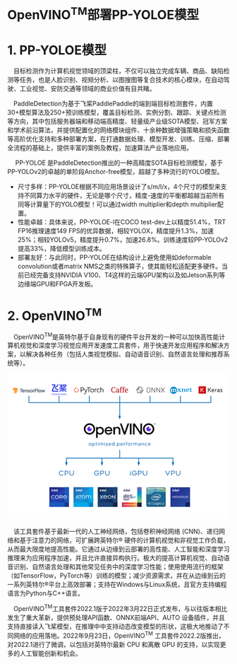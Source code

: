 # OpenVINO<sup>TM</sup>部署PP-YOLOE模型

# 1. PP-YOLOE模型

&emsp;目标检测作为计算机视觉领域的顶梁柱，不仅可以独立完成车辆、商品、缺陷检测等任务，也是人脸识别、视频分析、以图搜图等复合技术的核心模块，在自动驾驶、工业视觉、安防交通等领域的商业价值有目共睹。

&emsp;PaddleDetection为基于飞桨PaddlePaddle的端到端目标检测套件，内置30+模型算法及250+预训练模型，覆盖目标检测、实例分割、跟踪、关键点检测等方向，其中包括服务器端和移动端高精度、轻量级产业级SOTA模型、冠军方案和学术前沿算法，并提供配置化的网络模块组件、十余种数据增强策略和损失函数等高阶优化支持和多种部署方案，在打通数据处理、模型开发、训练、压缩、部署全流程的基础上，提供丰富的案例及教程，加速算法产业落地应用。

&emsp; PP-YOLOE 是PaddleDetection推出的一种高精度SOTA目标检测模型，基于PP-YOLOv2的卓越的单阶段Anchor-free模型，超越了多种流行的YOLO模型。

- 尺寸多样：PP-YOLOE根据不同应用场景设计了s/m/l/x，4个尺寸的模型来支持不同算力水平的硬件，无论是哪个尺寸，精度-速度的平衡都超越当前所有同等计算量下的YOLO模型！可以通过width multiplier和depth multiplier配置。
- 性能卓越：具体来说，PP-YOLOE-l在COCO test-dev上以精度51.4%，TRT FP16推理速度149 FPS的优异数据，相较YOLOX，精度提升1.3%，加速25%；相较YOLOv5，精度提升0.7%，加速26.8%。训练速度较PP-YOLOv2提高33%，降低模型训练成本。
- 部署友好：与此同时，PP-YOLOE在结构设计上避免使用如deformable convolution或者matrix NMS之类的特殊算子，使其能轻松适配更多硬件。当前已经完备支持NVIDIA V100、T4这样的云端GPU架构以及如Jetson系列等边缘端GPU和FPGA开发板。

# 2. OpenVINO<sup>TM</sup>

&emsp;OpenVINO<sup>TM</sup>是英特尔基于自身现有的硬件平台开发的一种可以加快高性能计算机视觉和深度学习视觉应用开发速度工具套件，用于快速开发应用程序和解决方案，以解决各种任务（包括人类视觉模拟、自动语音识别、自然语言处理和推荐系统等）。                               

![image-20221012150224745](./doc/image/image-20221012150224745.png)

&emsp;该工具套件基于最新一代的人工神经网络，包括卷积神经网络 (CNN)、递归网络和基于注意力的网络，可扩展跨英特尔® 硬件的计算机视觉和非视觉工作负载，从而最大限度地提高性能。它通过从边缘到云部署的高性能、人工智能和深度学习推理来为应用程序加速，并且允许直接异构执行。极大的提高计算机视觉、自动语音识别、自然语言处理和其他常见任务中的深度学习性能；使用使用流行的框架（如TensorFlow，PyTorch等）训练的模型；减少资源需求，并在从边缘到云的一系列英特尔®平台上高效部署；支持在Windows与Linux系统，且官方支持编程语言为Python与C++语言。

&emsp;OpenVINO<sup>TM</sup>工具套件2022.1版于2022年3月22日正式发布，与以往版本相比发生了重大革新，提供预处理API函数、ONNX前端API、AUTO 设备插件，并且支持直接读入飞桨模型，在推理中中支持动态改变模型的形状，这极大地推动了不同网络的应用落地。2022年9月23日，OpenVINO<sup>TM</sup> 工具套件2022.2版推出，对2022.1进行了微调，以包括对英特尔最新 CPU 和离散 GPU 的支持，以实现更多的人工智能创新和机会。
